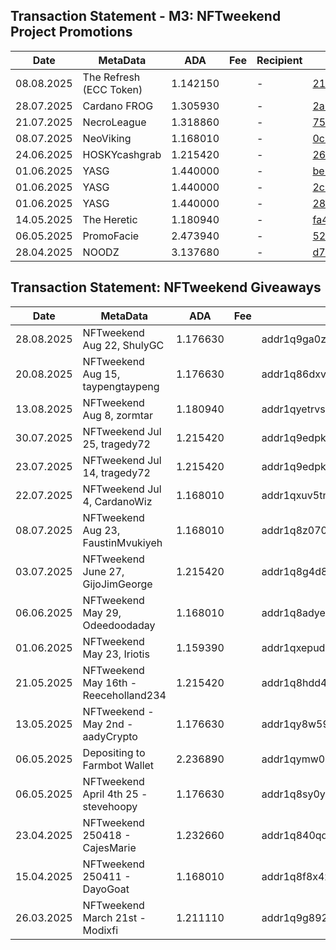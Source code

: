 

## Transaction Statement - M3: NFTweekend Project Promotions



| Date       | MetaData                | ADA      | Fee  | Recipient | TX Hash                                                      |
| ---------- | ----------------------- | -------- | ---- | --------- | ------------------------------------------------------------ |
| 08.08.2025 | The Refresh (ECC Token) | 1.142150 |      | -         | [216a41c204a52f57b8469818ebd0670081280dff50c632243cb4d2f400e5547a](https://cardanoscan.io/transaction/216a41c204a52f57b8469818ebd0670081280dff50c632243cb4d2f400e5547a) |
| 28.07.2025 | Cardano FROG            | 1.305930 |      | -         | [2a79ce048565c20bc0b42413d7fa94007d11f82314f0617d88f8a3fe6cd6f80e](https://cardanoscan.io/transaction/2a79ce048565c20bc0b42413d7fa94007d11f82314f0617d88f8a3fe6cd6f80e) |
| 21.07.2025 | NecroLeague             | 1.318860 |      | -         | [75ba9b5e31e25cf76f33baf6dbb36d9f65d01be15fda2406717958245b18ea7d](https://cardanoscan.io/transaction/75ba9b5e31e25cf76f33baf6dbb36d9f65d01be15fda2406717958245b18ea7d) |
| 08.07.2025 | NeoViking               | 1.168010 |      | -         | [0cb77bc0533b4fbeb834a9a8d18e7e288f220d86336c759e1d525e9ea996b0bc](https://cardanoscan.io/transaction/0cb77bc0533b4fbeb834a9a8d18e7e288f220d86336c759e1d525e9ea996b0bc) |
| 24.06.2025 | HOSKYcashgrab           | 1.215420 |      | -         | [26f8108117f6631e26f38395b103279c59fad8c0147be49673a3ac5136b062d5](https://cardanoscan.io/transaction/26f8108117f6631e26f38395b103279c59fad8c0147be49673a3ac5136b062d5) |
| 01.06.2025 | YASG                    | 1.440000 |      | -         | [be181eac0dee047ba19279358896646df1bee99945f2996b76b9403cdee33427](https://cardanoscan.io/transaction/be181eac0dee047ba19279358896646df1bee99945f2996b76b9403cdee33427) |
| 01.06.2025 | YASG                    | 1.440000 |      | -         | [2c51c56da55220d0f693e24f5845fbc293dfbda079031fbdac8bbd30cef53730](https://cardanoscan.io/transaction/2c51c56da55220d0f693e24f5845fbc293dfbda079031fbdac8bbd30cef53730) |
| 01.06.2025 | YASG                    | 1.440000 |      | -         | [287d87997f3ab9313fffd4683f04614b396c8ada5d4089efe9ae40f08d8d8949](https://cardanoscan.io/transaction/287d87997f3ab9313fffd4683f04614b396c8ada5d4089efe9ae40f08d8d8949) |
| 14.05.2025 | The Heretic             | 1.180940 |      | -         | [fa4f4fcf1149f0153eaf4dc8fcd6f5d053d75942ec9a5c441ea8f7b90d4e4249](https://cardanoscan.io/transaction/fa4f4fcf1149f0153eaf4dc8fcd6f5d053d75942ec9a5c441ea8f7b90d4e4249)fa4f4fcf1149f0153eaf4dc8fcd6f5d053d75942ec9a5c441ea8f7b90d4e4249 |
| 06.05.2025 | PromoFacie              | 2.473940 |      | -         | [52703e0fde766f88de94b95c2852515c2168f33dc4aa06a30517115471609c38](https://cardanoscan.io/transaction/52703e0fde766f88de94b95c2852515c2168f33dc4aa06a30517115471609c38) |
| 28.04.2025 | NOODZ                   | 3.137680 |      | -         | [d75dc049d7bf93281ba8cd8f6572da37184524c09f75864a07b31ea93ea8851d](https://cardanoscan.io/transaction/d75dc049d7bf93281ba8cd8f6572da37184524c09f75864a07b31ea93ea8851d) |



## Transaction Statement: NFTweekend Giveaways





| Date       | MetaData                              | ADA      | Fee  | Recipient                                                    | TX Hash                                                      |
| ---------- | ------------------------------------- | -------- | ---- | ------------------------------------------------------------ | ------------------------------------------------------------ |
| 28.08.2025 | NFTweekend Aug 22, ShulyGC            | 1.176630 |      | addr1q9ga0zffuzepv6v5ghlre22j5xaqtq48m64as368z38wrtghcdu3v3kr7tjx3j40877df7ehgx3remzqwp47gew0vfpsumwa6q | [2c066e72c61ce5ceb5c2b4e43b4abca7875880788893168d6ef934dee81ea1b2](https://cardanoscan.io/transaction/2c066e72c61ce5ceb5c2b4e43b4abca7875880788893168d6ef934dee81ea1b2) |
| 20.08.2025 | NFTweekend Aug 15, taypengtaypeng     | 1.176630 |      | addr1q86dxvh9sknyctkqe3yfa2s434nz382uld88cv48er45hdey2c2gckhr0s38a4nwh92vulw00gzrp8frwgc62xtd68hqfd26va | [a8dbf7e2853b118ee6f9589e5780fbc9b3a519542c6f81cfef2a343543472e3a](https://cardanoscan.io/transaction/a8dbf7e2853b118ee6f9589e5780fbc9b3a519542c6f81cfef2a343543472e3a) |
| 13.08.2025 | NFTweekend Aug 8, zormtar             | 1.180940 |      | addr1qyetrvsamcshxtqvjp6wuu626tkkhnkauzjql7c6vmpymf7vyjd32sh7arv3df84u3kjtwszsrh8tup7n9ps2qakdpfs7exmy7 | [d2da62928a8b35c47e157f1f6b6e26536a16fd51e0fc30f54367aff1cfe2afba](https://cardanoscan.io/transaction/d2da62928a8b35c47e157f1f6b6e26536a16fd51e0fc30f54367aff1cfe2afba) |
| 30.07.2025 | NFTweekend Jul 25, tragedy72          | 1.215420 |      | addr1q9edpkaktak5qggw4hrax747mk9q9l8udxxwm8stn7y372cj73m496lspz4mk2zgatlu9xxkh4t607ksa4unxh0zrp4sgmxr9a | [23b6fd07d4b31fc7b08bfb3540a4e5e4e9cb0d4c39c6601fe9e1dac6378ea492](https://cardanoscan.io/transaction/23b6fd07d4b31fc7b08bfb3540a4e5e4e9cb0d4c39c6601fe9e1dac6378ea492) |
| 23.07.2025 | NFTweekend Jul 14, tragedy72          | 1.215420 |      | addr1q9edpkaktak5qggw4hrax747mk9q9l8udxxwm8stn7y372cj73m496lspz4mk2zgatlu9xxkh4t607ksa4unxh0zrp4sgmxr9a | [adcbb2f34f092aaf1d89420640581c6ffe726b62f95eacfa5510ebe4b5bc2771](https://cardanoscan.io/transaction/adcbb2f34f092aaf1d89420640581c6ffe726b62f95eacfa5510ebe4b5bc2771) |
| 22.07.2025 | NFTweekend Jul 4, CardanoWiz          | 1.168010 |      | addr1qxuv5tnausrpmhps5a9eg4ngyg2ehcmx24w9a88rp9pdp4phd87lngsmrss079789un7ccyw3y9gpmd3njuajhaknrrsxv5v7n | [f18f7f9f785591902b240e23f4327987c3d32a305477862b88076b689d86b602](https://cardanoscan.io/transaction/f18f7f9f785591902b240e23f4327987c3d32a305477862b88076b689d86b602) |
| 08.07.2025 | NFTweekend Aug 23, FaustinMvukiyeh    | 1.168010 |      | addr1q8z070fedh2gkhjje7jmnrfzngea3nuzcfnvqku7mn802pt5vra3m7l7w5gzmr05vag9rvxwuse6dl254c5ny6seqzlq7p0fyc | [bcaf2e914c11dc4c392111b1329728861e0bc3e8a58bbd8d47de7e3fcc02921c](https://cardanoscan.io/transaction/bcaf2e914c11dc4c392111b1329728861e0bc3e8a58bbd8d47de7e3fcc02921c) |
| 03.07.2025 | NFTweekend June 27, GijoJimGeorge     | 1.215420 |      | addr1q8g4d8wm997jeytaez35lw99jc2fjdcxljnhx5p3nth4yjf7eq8wmuwpq62s3pgfsza4lzachy3qf0wqn08ceyknpt7svma23p | [d6429a630960a8bcdc2ff64df5990d3e75dc7ec56cc5819ddf5428990e7e77c1](https://cardanoscan.io/transaction/d6429a630960a8bcdc2ff64df5990d3e75dc7ec56cc5819ddf5428990e7e77c1) |
| 06.06.2025 | NFTweekend May 29, Odeedoodaday       | 1.168010 |      | addr1q8adye5y0gxe2yaty62epl794xnn7pf6nqwekh6llxjag2yg3dgydlk7reeec3s3w3l2adtdfmek7gj0rgcwquq8mh9stsam7v | [665b3a04e8918a2d42a768cfe8d94039ac316051713b2fbfeeca1695a740078e](https://cardanoscan.io/transaction/665b3a04e8918a2d42a768cfe8d94039ac316051713b2fbfeeca1695a740078e) |
| 01.06.2025 | NFTweekend May 23, Iriotis            | 1.159390 |      | addr1qxepud2mtyzume9t6jplqytjh9jtcv7v7d4m8g2zqepc3lnrl4jg4wrnx6t4dgxauj2dx363g59pyte9gxle3p733mnqnwqlnd | [5c23f0b9b47390da84d5cadeff11f0b8cc1b5e12470073a4aaffa5d06718ff43](https://cardanoscan.io/transaction/5c23f0b9b47390da84d5cadeff11f0b8cc1b5e12470073a4aaffa5d06718ff43) |
| 21.05.2025 | NFTweekend May 16th - Reeceholland234 | 1.215420 |      | addr1q8hdd4n9sdz99ljrg7u23r4360azd37nwpp3d5hcat8m0km4ucfgwnjests6fs4mew5scfatcxsyvusxaryen02c3jjs06w54j | [a17631599733ce111362f22f0df4cc7539c0d9779a4d44b334d11c59b046e47e](https://cardanoscan.io/transaction/a17631599733ce111362f22f0df4cc7539c0d9779a4d44b334d11c59b046e47e) |
| 13.05.2025 | NFTweekend - May 2nd - aadyCrypto     | 1.176630 |      | addr1qy8w59meuas2uvepvvp5j4f9rkajmfpuxzr4cr5jm2snxw2hfd5cvn8lt3agxdfdf8vnxwp6kze4pyhwmcshqpemvrls8wvere | [e7ab342b562261d2e1055b1775cea9e0c5f0093f30bfb1c6a03fa965cd332596](https://cardanoscan.io/transaction/e7ab342b562261d2e1055b1775cea9e0c5f0093f30bfb1c6a03fa965cd332596) |
| 06.05.2025 | Depositing to Farmbot Wallet          | 2.236890 |      | addr1qymw060g7r5xhlm9u7hx7xg8xrs9xmgxz7epdug99gzpwtk4lp40lxvl0wwr0gnl4vq6vdakcutvqy4f4rlaedwvudnsy42s4y | [e6d7ee307bf6fb7b2c68abdea797c352a19275537ed2e8b3834c0cbf998ecba7](https://cardanoscan.io/transaction/e6d7ee307bf6fb7b2c68abdea797c352a19275537ed2e8b3834c0cbf998ecba7) |
| 06.05.2025 | NFTweekend April 4th 25 - stevehoopy  | 1.176630 |      | addr1q8sy0yh6wz05jwj4fcmrw43csgc7mkr3dh6enp656y29jjhcmhgrv4wk4nazh253wj2y7dpfllta8cs3l7szl4qfsuvq730gq2 | [3e91e87076d810ebe645446361a960a4f095bf3ccd6a5d1eed7f311853122780](https://cardanoscan.io/transaction/3e91e87076d810ebe645446361a960a4f095bf3ccd6a5d1eed7f311853122780) |
| 23.04.2025 | NFTweekend 250418 - CajesMarie        | 1.232660 |      | addr1q840qdk6hy75t0njn4xrsj5clsad2nv34wl9zg5cn6vg3v8y6zearny4f26hlc0qpmdju4fpfxfwrv3q3d3dye2sjaxqjwhy0k | [f93f70ec35db03d746b7c617f079d2f0fac1e5e97a0877fbeaff8c321e7beb39](https://cardanoscan.io/transaction/f93f70ec35db03d746b7c617f079d2f0fac1e5e97a0877fbeaff8c321e7beb39) |
| 15.04.2025 | NFTweekend 250411 - DayoGoat          | 1.168010 |      | addr1q8f8x4xcvldpky9nun6g3enxjn6cgcyp49znku46de60nwhshr06h7c8wg4vp6ejz3d65mduhvf2898z6dfzj03h464sqq2qvk | [36fa9415817629d54ca35b39256dc6e8edc66048e10ab5d5f52cc5ea030859ed](https://cardanoscan.io/transaction/36fa9415817629d54ca35b39256dc6e8edc66048e10ab5d5f52cc5ea030859ed) |
| 26.03.2025 | NFTweekend March 21st - Modixfi       | 1.211110 |      | addr1q9g892wsy8e54mjpwudtaqe5p7qxw6g54q6krt94zl3uxcy9gzhdxz3s6tzfulc2zk9jp25c98adx68tm68e6khkzfcsh67c5l | [dfccdd6e1c82658a1c50c8aabe8d9e4aa4d96db40be6c09ce41f423af2e607f0](https://cardanoscan.io/transaction/dfccdd6e1c82658a1c50c8aabe8d9e4aa4d96db40be6c09ce41f423af2e607f0) |